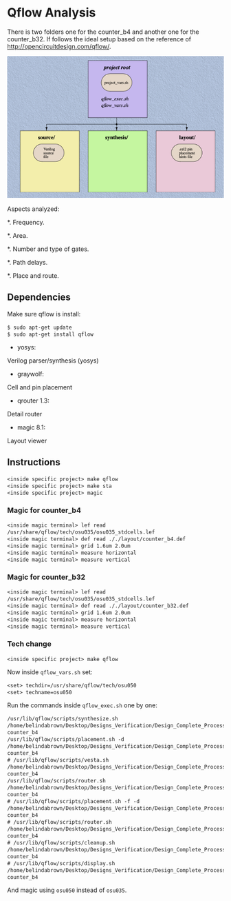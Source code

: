 # Qflow Analysis

There is two folders one for the counter_b4 and another one for the counter_b32. If follows the ideal setup based on the reference of http://opencircuitdesign.com/qflow/.

![image](https://github.com/brown9804/Designs_Verification/blob/main/Qflow_Analysis/docs/img/ideal_setup.png)


Aspects analyzed:

*. Frequency.

*. Area.

*. Number and type of gates.

*. Path delays.

*. Place and route.

## Dependencies

Make sure qflow is install:

~~~~
$ sudo apt-get update
$ sudo apt-get install qflow
~~~~

* yosys:

Verilog parser/synthesis (yosys)
* graywolf:

Cell and pin placement

* qrouter 1.3:

Detail router

* magic 8.1:

Layout viewer



## Instructions 

~~~~
<inside specific project> make qflow
<inside specific project> make sta
<inside specific project> magic
~~~~

### Magic for counter_b4 
~~~~~~
<inside magic terminal> lef read /usr/share/qflow/tech/osu035/osu035_stdcells.lef
<inside magic terminal> def read ././layout/counter_b4.def
<inside magic terminal> grid 1.6um 2.0um
<inside magic terminal> measure horizontal
<inside magic terminal> measure vertical
~~~~~~

### Magic for counter_b32
~~~~~~
<inside magic terminal> lef read /usr/share/qflow/tech/osu035/osu035_stdcells.lef
<inside magic terminal> def read ././layout/counter_b32.def
<inside magic terminal> grid 1.6um 2.0um
<inside magic terminal> measure horizontal
<inside magic terminal> measure vertical
~~~~~~

### Tech change 
~~~~~~~
<inside specific project> make qflow
~~~~~~~

Now inside `qflow_vars.sh` set:

~~~~
<set> techdir=/usr/share/qflow/tech/osu050
<set> techname=osu050
~~~~

Run the commands inside ` qflow_exec.sh ` one by one:

~~~~~
/usr/lib/qflow/scripts/synthesize.sh /home/belindabrown/Desktop/Designs_Verification/Design_Complete_Process/layout/projects/counter_b4 counter_b4 
/usr/lib/qflow/scripts/placement.sh -d /home/belindabrown/Desktop/Designs_Verification/Design_Complete_Process/layout/projects/counter_b4 counter_b4 
# /usr/lib/qflow/scripts/vesta.sh /home/belindabrown/Desktop/Designs_Verification/Design_Complete_Process/layout/projects/counter_b4 counter_b4 
/usr/lib/qflow/scripts/router.sh /home/belindabrown/Desktop/Designs_Verification/Design_Complete_Process/layout/projects/counter_b4 counter_b4 
# /usr/lib/qflow/scripts/placement.sh -f -d /home/belindabrown/Desktop/Designs_Verification/Design_Complete_Process/layout/projects/counter_b4 counter_b4 
# /usr/lib/qflow/scripts/router.sh /home/belindabrown/Desktop/Designs_Verification/Design_Complete_Process/layout/projects/counter_b4 counter_b4 
# /usr/lib/qflow/scripts/cleanup.sh /home/belindabrown/Desktop/Designs_Verification/Design_Complete_Process/layout/projects/counter_b4 counter_b4 
# /usr/lib/qflow/scripts/display.sh /home/belindabrown/Desktop/Designs_Verification/Design_Complete_Process/layout/projects/counter_b4 counter_b4 
~~~~~

And magic using `osu050` instead of `osu035`.
